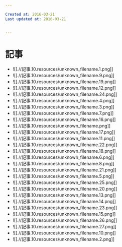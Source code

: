 ```yaml
---

Created at: 2016-03-21
Last updated at: 2016-03-21


---
```


# 記事


* ![[.//記事.10.resources/unknown_filename.1.png]]
* ![[.//記事.10.resources/unknown_filename.9.png]]
* ![[.//記事.10.resources/unknown_filename.19.png]]
* ![[.//記事.10.resources/unknown_filename.12.png]]
* ![[.//記事.10.resources/unknown_filename.24.png]]
* ![[.//記事.10.resources/unknown_filename.4.png]]
* ![[.//記事.10.resources/unknown_filename.3.png]]
* ![[.//記事.10.resources/unknown_filename.7.png]]
* ![[.//記事.10.resources/unknown_filename.16.png]]
* ![[.//記事.10.resources/unknown_filename.png]]
* ![[.//記事.10.resources/unknown_filename.17.png]]
* ![[.//記事.10.resources/unknown_filename.11.png]]
* ![[.//記事.10.resources/unknown_filename.22.png]]
* ![[.//記事.10.resources/unknown_filename.18.png]]
* ![[.//記事.10.resources/unknown_filename.6.png]]
* ![[.//記事.10.resources/unknown_filename.8.png]]
* ![[.//記事.10.resources/unknown_filename.21.png]]
* ![[.//記事.10.resources/unknown_filename.5.png]]
* ![[.//記事.10.resources/unknown_filename.25.png]]
* ![[.//記事.10.resources/unknown_filename.20.png]]
* ![[.//記事.10.resources/unknown_filename.13.png]]
* ![[.//記事.10.resources/unknown_filename.14.png]]
* ![[.//記事.10.resources/unknown_filename.23.png]]
* ![[.//記事.10.resources/unknown_filename.15.png]]
* ![[.//記事.10.resources/unknown_filename.26.png]]
* ![[.//記事.10.resources/unknown_filename.27.png]]
* ![[.//記事.10.resources/unknown_filename.10.png]]
* ![[.//記事.10.resources/unknown_filename.2.png]]

